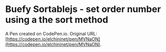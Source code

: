 # Buefy Sortablejs - set order number using  a the sort method

A Pen created on CodePen.io. Original URL: [https://codepen.io/elchininet/pen/MVNaON](https://codepen.io/elchininet/pen/MVNaON).



